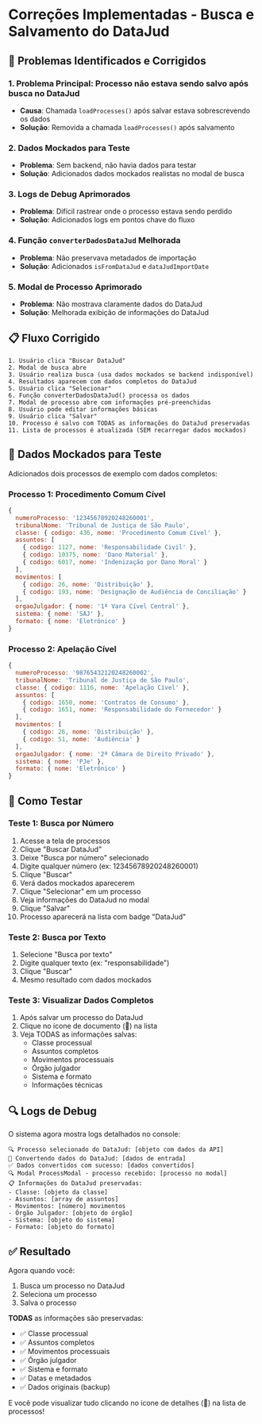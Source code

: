 # Correções Implementadas - Busca e Salvamento do DataJud

## 🔧 Problemas Identificados e Corrigidos

### 1. **Problema Principal**: Processo não estava sendo salvo após busca no DataJud
- **Causa**: Chamada `loadProcesses()` após salvar estava sobrescrevendo os dados
- **Solução**: Removida a chamada `loadProcesses()` após salvamento

### 2. **Dados Mockados para Teste**
- **Problema**: Sem backend, não havia dados para testar
- **Solução**: Adicionados dados mockados realistas no modal de busca

### 3. **Logs de Debug Aprimorados**
- **Problema**: Difícil rastrear onde o processo estava sendo perdido
- **Solução**: Adicionados logs em pontos chave do fluxo

### 4. **Função `converterDadosDataJud` Melhorada**
- **Problema**: Não preservava metadados de importação
- **Solução**: Adicionados `isFromDataJud` e `dataJudImportDate`

### 5. **Modal de Processo Aprimorado**
- **Problema**: Não mostrava claramente dados do DataJud
- **Solução**: Melhorada exibição de informações do DataJud

## 📋 Fluxo Corrigido

```
1. Usuário clica "Buscar DataJud"
2. Modal de busca abre
3. Usuário realiza busca (usa dados mockados se backend indisponível)
4. Resultados aparecem com dados completos do DataJud
5. Usuário clica "Selecionar"
6. Função converterDadosDataJud() processa os dados
7. Modal de processo abre com informações pré-preenchidas
8. Usuário pode editar informações básicas
9. Usuário clica "Salvar"
10. Processo é salvo com TODAS as informações do DataJud preservadas
11. Lista de processos é atualizada (SEM recarregar dados mockados)
```

## 🧪 Dados Mockados para Teste

Adicionados dois processos de exemplo com dados completos:

### Processo 1: Procedimento Comum Cível
```javascript
{
  numeroProcesso: '12345678920248260001',
  tribunalNome: 'Tribunal de Justiça de São Paulo',
  classe: { codigo: 436, nome: 'Procedimento Comum Cível' },
  assuntos: [
    { codigo: 1127, nome: 'Responsabilidade Civil' },
    { codigo: 10375, nome: 'Dano Material' },
    { codigo: 6017, nome: 'Indenização por Dano Moral' }
  ],
  movimentos: [
    { codigo: 26, nome: 'Distribuição' },
    { codigo: 193, nome: 'Designação de Audiência de Conciliação' }
  ],
  orgaoJulgador: { nome: '1ª Vara Cível Central' },
  sistema: { nome: 'SAJ' },
  formato: { nome: 'Eletrônico' }
}
```

### Processo 2: Apelação Cível
```javascript
{
  numeroProcesso: '98765432120248260002',
  tribunalNome: 'Tribunal de Justiça de São Paulo',
  classe: { codigo: 1116, nome: 'Apelação Cível' },
  assuntos: [
    { codigo: 1650, nome: 'Contratos de Consumo' },
    { codigo: 1651, nome: 'Responsabilidade do Fornecedor' }
  ],
  movimentos: [
    { codigo: 26, nome: 'Distribuição' },
    { codigo: 51, nome: 'Audiência' }
  ],
  orgaoJulgador: { nome: '2ª Câmara de Direito Privado' },
  sistema: { nome: 'PJe' },
  formato: { nome: 'Eletrônico' }
}
```

## 🎯 Como Testar

### Teste 1: Busca por Número
1. Acesse a tela de processos
2. Clique "Buscar DataJud"
3. Deixe "Busca por número" selecionado
4. Digite qualquer número (ex: 12345678920248260001)
5. Clique "Buscar"
6. Verá dados mockados aparecerem
7. Clique "Selecionar" em um processo
8. Veja informações do DataJud no modal
9. Clique "Salvar"
10. Processo aparecerá na lista com badge "DataJud"

### Teste 2: Busca por Texto
1. Selecione "Busca por texto"
2. Digite qualquer texto (ex: "responsabilidade")
3. Clique "Buscar"
4. Mesmo resultado com dados mockados

### Teste 3: Visualizar Dados Completos
1. Após salvar um processo do DataJud
2. Clique no ícone de documento (📄) na lista
3. Veja TODAS as informações salvas:
   - Classe processual
   - Assuntos completos
   - Movimentos processuais
   - Órgão julgador
   - Sistema e formato
   - Informações técnicas

## 🔍 Logs de Debug

O sistema agora mostra logs detalhados no console:

```
🔍 Processo selecionado do DataJud: [objeto com dados da API]
🔄 Convertendo dados do DataJud: [dados de entrada]
✅ Dados convertidos com sucesso: [dados convertidos]
🔍 Modal ProcessModal - processo recebido: [processo no modal]
📋 Informações do DataJud preservadas:
- Classe: [objeto da classe]
- Assuntos: [array de assuntos]
- Movimentos: [número] movimentos
- Órgão Julgador: [objeto do órgão]
- Sistema: [objeto do sistema]
- Formato: [objeto do formato]
```

## ✅ Resultado

Agora quando você:
1. Busca um processo no DataJud
2. Seleciona um processo
3. Salva o processo

**TODAS** as informações são preservadas:
- ✅ Classe processual
- ✅ Assuntos completos
- ✅ Movimentos processuais
- ✅ Órgão julgador
- ✅ Sistema e formato
- ✅ Datas e metadados
- ✅ Dados originais (backup)

E você pode visualizar tudo clicando no ícone de detalhes (📄) na lista de processos!
